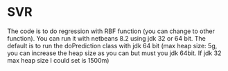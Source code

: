 # SVR
The code is to do regression with RBF function (you can change to other function). You can run it with netbeans 8.2 using jdk 32 or 64 bit. The default is to run the doPrediction class with jdk 64 bit (max heap size: 5g, you can increase the heap size as you can but must you jdk 64bit. If jdk 32 max heap size I could set is 1500m)
